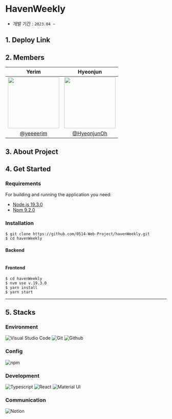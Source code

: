 # HavenWeekly

- 개발 기간 : `2023.04 ~`
<div align="center">



</div>

## 1. Deploy Link


## 2. Members

|      Yerim       |          Hyeonjun         |                                                                                                                   
| :------------------------------------------------------------------------------: | :---------------------------------------------------------------------------------------------------------------------------------------------------: | 
|   <img width="160px" src="https://user-images.githubusercontent.com/58348662/235418451-0e2574db-7b7b-459c-abcc-16829654f642.png" />    |                    <img width="160px" src="https://user-images.githubusercontent.com/58348662/235418373-d13aa350-c7bf-487c-b47e-776d860786e9.png" />    |
|   [@yeeeerim](https://github.com/yeeeerim)   |    [@HyeonjunOh](https://github.com/HyeonjunOh)  |

## 3. About Project

> 

## 4. Get Started

### Requirements
For building and running the application you need:

- [Node.js 19.3.0](https://nodejs.org/ca/blog/release/v19.3.0/)
- [Npm 9.2.0](https://www.npmjs.com/package/npm/v/9.2.0)

### Installation
``` bash
$ git clone https://github.com/0514-Web-Project/havenWeekly.git
$ cd havenWeekly
```
#### Backend
```
```

#### Frontend
```
$ cd havenWeekly
$ nvm use v.19.3.0
$ yarn install 
$ yarn start
```

---

## 5. Stacks

### Environment
![Visual Studio Code](https://img.shields.io/badge/Visual%20Studio%20Code-007ACC?style=for-the-badge&logo=Visual%20Studio%20Code&logoColor=white)
![Git](https://img.shields.io/badge/Git-F05032?style=for-the-badge&logo=Git&logoColor=white)
![Github](https://img.shields.io/badge/GitHub-181717?style=for-the-badge&logo=GitHub&logoColor=white)             

### Config
![npm](https://img.shields.io/badge/npm-CB3837?style=for-the-badge&logo=npm&logoColor=white)        

### Development
![Typescript](https://img.shields.io/badge/Typescript-188DFF?style=for-the-badge&logo=Typescript&logoColor=white)
![React](https://img.shields.io/badge/React-20232A?style=for-the-badge&logo=react&logoColor=61DAFB)
![Material UI](https://img.shields.io/badge/Material%20UI-007FFF?style=for-the-badge&logo=MUI&logoColor=white)

### Communication
![Notion](https://img.shields.io/badge/Notion-000000?style=for-the-badge&logo=Notion&logoColor=white)

